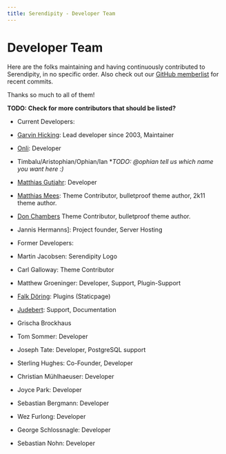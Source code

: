 ```yaml
---
title: Serendipity - Developer Team
---
```


# Developer Team

Here are the folks maintaining and having continuously contributed to Serendipity, in no specific order. Also check out our [GitHub memberlist](https://github.com/orgs/s9y/people) for recent commits.

Thanks so much to all of them!

**TODO: Check for more contributors that should be listed?**

* Current Developers:
 * [Garvin Hicking](http://garv.in): Lead developer since 2003, Maintainer
 * [Onli](http://www.onli-blogging.de): Developer
 * Timbalu/Aristophian/Ophian/Ian
 **TODO: @ophian tell us which name you want here :)*
 * [Matthias Gutjahr](http://matthias-gutjahr.de/): Developer
 * [Matthias Mees](http://yellowled.de/): Theme Contributor, bulletproof theme author, 2k11 theme author.
 * [Don Chambers](http://www.optional-necessity.com/) Theme Contributor, bulletproof theme author.
 * Jannis Hermanns]: Project founder, Server Hosting

* Former Developers:
 * Martin Jacobsen: Serendipity Logo
 * Carl Galloway: Theme Contributor
 * Matthew Groeninger: Developer, Support, Plugin-Support
 * [Falk Döring](http://www.fadoe.de/blog/): Plugins (Staticpage)
 * [Judebert](http://judebert.com/): Support, Documentation
 * Grischa Brockhaus
 * Tom Sommer: Developer
 * Joseph Tate: Developer, PostgreSQL support 
 * Sterling Hughes: Co-Founder, Developer
 * Christian Mühlhaeuser: Developer
 * Joyce Park: Developer
 * Sebastian Bergmann: Developer
 * Wez Furlong: Developer
 * George Schlossnagle: Developer
 * Sebastian Nohn: Developer
